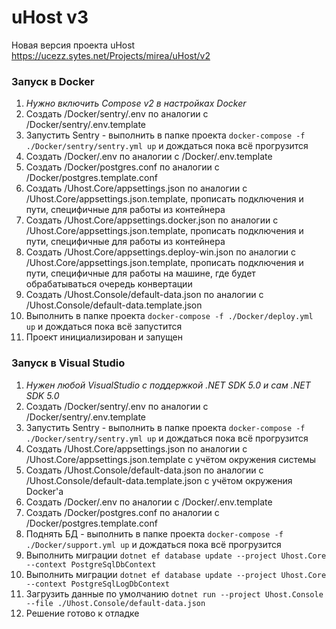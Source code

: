 # uHost v3
Новая версия проекта uHost https://ucezz.sytes.net/Projects/mirea/uHost/v2

### Запуск в Docker
1. _Нужно включить Compose v2 в настройках Docker_
1. Создать /Docker/sentry/.env по аналогии с /Docker/sentry/.env.template
1. Запустить Sentry - выполнить в папке проекта `docker-compose -f ./Docker/sentry/sentry.yml up` и дождаться пока всё прогрузится
1. Создать /Docker/.env по аналогии с /Docker/.env.template
1. Создать /Docker/postgres.conf по аналогии с /Docker/postgres.template.conf
1. Создать /Uhost.Core/appsettings.json по аналогии с /Uhost.Core/appsettings.json.template, прописать подключения и пути, специфичные для работы из контейнера
1. Создать /Uhost.Core/appsettings.docker.json по аналогии с /Uhost.Core/appsettings.json.template, прописать подключения и пути, специфичные для работы из контейнера
1. Создать /Uhost.Core/appsettings.deploy-win.json по аналогии с /Uhost.Core/appsettings.json.template, прописать подключения и пути, специфичные для работы на машине, где будет обрабатываться очередь конвертации
1. Создать /Uhost.Console/default-data.json по аналогии с /Uhost.Console/default-data.template.json
1. Выполнить в папке проекта `docker-compose -f ./Docker/deploy.yml up` и дождаться пока всё запустится
1. Проект инициализирован и запущен

### Запуск в Visual Studio
1. _Нужен любой VisualStudio с поддержкой .NET SDK 5.0 и сам .NET SDK 5.0_
1. Создать /Docker/sentry/.env по аналогии с /Docker/sentry/.env.template
1. Запустить Sentry - выполнить в папке проекта `docker-compose -f ./Docker/sentry/sentry.yml up` и дождаться пока всё прогрузится
1. Создать /Uhost.Core/appsettings.json по аналогии с /Uhost.Core/appsettings.json.template с учётом окружения системы
1. Создать /Uhost.Console/default-data.json по аналогии с /Uhost.Console/default-data.template.json с учётом окружения Docker'а
1. Создать /Docker/.env по аналогии с /Docker/.env.template
1. Создать /Docker/postgres.conf по аналогии с /Docker/postgres.template.conf
1. Поднять БД - выполнить в папке проекта `docker-compose -f ./Docker/support.yml up` и дождаться пока всё прогрузится
1. Выполнить миграции `dotnet ef database update --project Uhost.Core --context PostgreSqlDbContext`
1. Выполнить миграции `dotnet ef database update --project Uhost.Core --context PostgreSqlLogDbContext`
1. Загрузить данные по умолчанию `dotnet run --project Uhost.Console --file ./Uhost.Console/default-data.json`
1. Решение готово к отладке